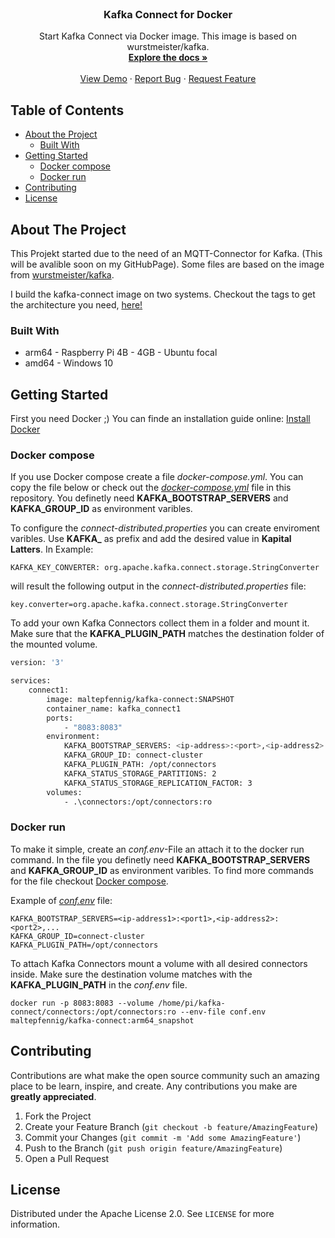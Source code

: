 <!--
*** Thanks for checking out this README Template. If you have a suggestion that would
*** make this better, please fork the repo and create a pull request or simply open
*** an issue with the tag "enhancement".
*** Thanks again! Now go create something AMAZING! :D
***
***
***
*** To avoid retyping too much info. Do a search and replace for the following:
*** github_username, repo_name, twitter_handle, email
-->





<!-- PROJECT SHIELDS -->
<!--
*** I'm using markdown "reference style" links for readability.
*** Reference links are enclosed in brackets [ ] instead of parentheses ( ).
*** See the bottom of this document for the declaration of the reference variables
*** for contributors-url, forks-url, etc. This is an optional, concise syntax you may use.
*** https://www.markdownguide.org/basic-syntax/#reference-style-links
-->

<!-- PROJECT LOGO -->
<br />
<p align="center">
<!--
  <a href="https://github.com/LlamasAreTheBest/kafka-connect">
    <img src="images/logo.png" alt="Logo" width="80" height="80"> 
  </a>
-->
  <h3 align="center">Kafka Connect for Docker</h3>

  <p align="center">
    Start Kafka Connect via Docker image. This image is based on wurstmeister/kafka.
    <br />
    <a href="https://github.com/LlamasAreTheBest/kafka-connect"><strong>Explore the docs »</strong></a>
    <br />
    <br />
    <a href="https://github.com/LlamasAreTheBest/kafka-connect">View Demo</a>
    ·
    <a href="https://github.com/LlamasAreTheBest/kafka-connect/issues">Report Bug</a>
    ·
    <a href="https://github.com/LlamasAreTheBest/kafka-connect/issues">Request Feature</a>
  </p>
</p>



<!-- TABLE OF CONTENTS -->
## Table of Contents

* [About the Project](#about-the-project)
  * [Built With](#built-with)
* [Getting Started](#getting-started)
  * [Docker compose](#docker-compose)
  * [Docker run](#docker-run)
* [Contributing](#contributing)
* [License](#license)



<!-- ABOUT THE PROJECT -->
## About The Project

This Projekt started due to the need of an MQTT-Connector for Kafka. (This will be avalible soon on my GitHubPage). 
Some files are based on the image from [wurstmeister/kafka](https://github.com/wurstmeister/kafka-docker). 

I build the kafka-connect image on two systems. Checkout the tags to get the architecture you need, [here!](https://hub.docker.com/repository/docker/maltepfennig/kafka-connect/tags?page=1&ordering=last_updated)

### Built With

* arm64 - Raspberry Pi 4B - 4GB - Ubuntu focal
* amd64 - Windows 10


<!-- GETTING STARTED -->
## Getting Started

First you need Docker ;) You can finde an installation guide online: [Install Docker](https://docs.docker.com/get-docker/)



### Docker compose

If you use Docker compose create a file *docker-compose.yml*. You can copy the file below or check out the *[docker-compose.yml](https://github.com/LlamasAreTheBest/kafka-connect/blob/main/docker-compose.yml)* file in this repository. You definetly need __KAFKA_BOOTSTRAP_SERVERS__  and __KAFKA_GROUP_ID__ as environment varibles.

To configure the *connect-distributed.properties* you can create enviroment varibles. Use **KAFKA_** as prefix and add the desired value in __Kapital Latters__. In Example:
```
KAFKA_KEY_CONVERTER: org.apache.kafka.connect.storage.StringConverter
```
will result the following output in the *connect-distributed.properties* file:
```
key.converter=org.apache.kafka.connect.storage.StringConverter
```

To add your own Kafka Connectors collect them in a folder and mount it. Make sure that the __KAFKA_PLUGIN_PATH__ matches the destination folder of the mounted volume.

```sh
version: '3'

services: 
    connect1:
        image: maltepfennig/kafka-connect:SNAPSHOT
        container_name: kafka_connect1
        ports:
            - "8083:8083"
        environment: 
            KAFKA_BOOTSTRAP_SERVERS: <ip-address>:<port>,<ip-address2>:<port2>,<...
            KAFKA_GROUP_ID: connect-cluster
            KAFKA_PLUGIN_PATH: /opt/connectors
            KAFKA_STATUS_STORAGE_PARTITIONS: 2
            KAFKA_STATUS_STORAGE_REPLICATION_FACTOR: 3
        volumes: 
            - .\connectors:/opt/connectors:ro
```


### Docker run

To make it simple, create an *conf.env*-File an attach it to the docker run command. In the file you definetly need __KAFKA_BOOTSTRAP_SERVERS__  and __KAFKA_GROUP_ID__ as environment varibles. To find more commands for the file checkout [Docker compose](#docker-compose).

Example of *[conf.env](https://github.com/LlamasAreTheBest/kafka-connect/blob/main/conf.env)* file:
```
KAFKA_BOOTSTRAP_SERVERS=<ip-address1>:<port1>,<ip-address2>:<port2>,...
KAFKA_GROUP_ID=connect-cluster
KAFKA_PLUGIN_PATH=/opt/connectors
```

To attach Kafka Connectors mount a volume with all desired connectors inside. Make sure the destination volume matches with the __KAFKA_PLUGIN_PATH__ in the *conf.env* file.

```
docker run -p 8083:8083 --volume /home/pi/kafka-connect/connectors:/opt/connectors:ro --env-file conf.env maltepfennig/kafka-connect:arm64_snapshot
```


<!-- CONTRIBUTING -->
## Contributing

Contributions are what make the open source community such an amazing place to be learn, inspire, and create. Any contributions you make are **greatly appreciated**.

1. Fork the Project
2. Create your Feature Branch (`git checkout -b feature/AmazingFeature`)
3. Commit your Changes (`git commit -m 'Add some AmazingFeature'`)
4. Push to the Branch (`git push origin feature/AmazingFeature`)
5. Open a Pull Request


<!-- LICENSE -->
## License

Distributed under the Apache License 2.0. See `LICENSE` for more information.




<!-- MARKDOWN LINKS & IMAGES -->
<!-- https://www.markdownguide.org/basic-syntax/#reference-style-links -->
[contributors-shield]: https://img.shields.io/github/contributors/LlamasAreTheBest/kafka-connect.svg?style=flat-square
[contributors-url]: https://github.com/LlamasAreTheBest/kafka-connect/graphs/contributors
[forks-shield]: https://img.shields.io/github/forks/LlamasAreTheBest/kafka-connect.svg?style=flat-square
[forks-url]: https://github.com/LlamasAreTheBest/kafka-connect/network/members
[stars-shield]: https://img.shields.io/github/stars/LlamasAreTheBest/kafka-connect.svg?style=flat-square
[stars-url]: https://github.com/LlamasAreTheBest/kafka-connect/stargazers
[issues-shield]: https://img.shields.io/github/issues/LlamasAreTheBest/kafka-connect.svg?style=flat-square
[issues-url]: https://github.com/LlamasAreTheBest/kafka-connect/issues
[license-shield]: https://img.shields.io/github/license/LlamasAreTheBest/kafka-connect.svg?style=flat-square
[license-url]: https://github.com/LlamasAreTheBest/kafka-connect/blob/main/LICENSE
[product-screenshot]: images/screenshot.png
